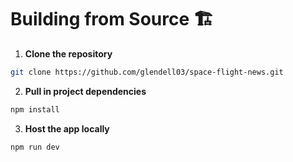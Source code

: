 # Building from Source 🏗️
1. **Clone the repository**
```bash
git clone https://github.com/glendell03/space-flight-news.git
```

2. **Pull in project dependencies**
```bash
npm install
```

3. **Host the app locally**
```bash
npm run dev
```
